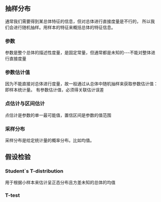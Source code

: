 ## 抽样分布
通常我们需要得到某总体特征的信息，但对总体进行直接度量是不行的， 所以我们会进行随机抽样。用样本的特征来概括总体的特征信息。
### 参数
参数是整个总体的描述性度量，是固定常量，但通常都是未知的---不能对整体进行直接度量
### 参数估计值
因为不能直接对总体进行度量，故一般通过从总体中随机抽样来获取参数估计值：即样本统计量。 有参数估计值，必须得关联估计误差
### 点估计与区间估计
点估计是参数的单一最可能值，置信区间是参数的值范围
### 采样分布
采样分布是给定统计量的概率分布。比如均值。

## 假设检验
### Student`s T-distribution
用于根据小样本来估计呈正态分布且方差未知的总体的均值
### T-test
